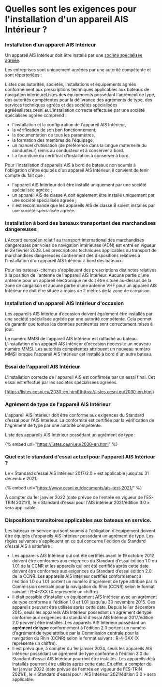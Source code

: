 # Quelles sont les exigences pour l'installation d'un appareil AIS Intérieur ?



### Installation d'un appareil AIS Intérieur

Un appareil AIS Intérieur doit être installé par une [société spécialisée agréée](https://ris.gitbook.io/ebrochure-iais/how-to-install-inland-nautical-equipment#list-of-approved-installing-firms).

Les entreprises sont uniquement agréées par une autorité compétente et sont répertoriées :

Listes des autorités, sociétés, installations et équipements agréés conformément aux prescriptions techniques applicables aux bateaux de navigation intérieureListes des équipements possédant l'agrément de type, des autorités compétentes pour la délivrance des agréments de type, des services techniques agréés et des sociétés spécialisées agrééeslistes.cesni.euL'installation correcte effectuée par une société spécialisée agréée comprend :

* l'installation et la configuration de l'appareil AIS Intérieur,
* la vérification de son bon fonctionnement,
* la documentation de tous les paramètres,
* la formation des membres de l'équipage,
* un manuel d'utilisation \(de préférence dans la langue maternelle du conducteur\) remis au conducteur et à conserver à bord.
* La fourniture du certificat d'installation à conserver à bord.

Pour l'installation d'appareils AIS à bord de bateaux non soumis à l'obligation d'être équipés d'un appareil AIS Intérieur, il convient de tenir compte du fait que :

* l'appareil AIS Intérieur doit être installé uniquement par une société spécialisée agréée ;
* un appareil AIS de classe A doit également être installé uniquement par une société spécialisée agréée ;
* il est recommandé que les appareils AIS de classe B soient installés par une société spécialisée agréée.



### Installation à bord des bateaux transportant des marchandises dangereuses

L’Accord européen relatif au transport international des marchandises dangereuses par voies de navigation intérieures \(ADN\) est entré en vigueur le 29 février 2008. Les prescriptions techniques applicables au transport de marchandises dangereuses contiennent des dispositions relatives à l'installation d'un appareil AIS Intérieur à bord des bateaux.

Pour les bateaux-citernes s'appliquent des prescriptions distinctes relatives à la position de l'antenne de l'appareil AIS Intérieur. Aucune partie d’une antenne pour un appareil électronique ne doit être située au-dessus de la zone de cargaison et aucune partie d’une antenne VHF pour un appareil AIS Intérieur ne doit être située à moins de 2 mètres de la zone de cargaison.

### Installation d'un appareil AIS Intérieur d'occasion

Les appareils AIS Intérieur d’occasion doivent également être installés par une société spécialisée agréée par une autorité compétente. Cela permet de garantir que toutes les données pertinentes sont correctement mises à jour.

Le numéro MMSI de l'appareil AIS Intérieur est rattaché au bateau. L'installation d'un appareil AIS Intérieur d'occasion nécessite un nouveau numéro MMSI. Les autorités compétentes attribuent un nouveau numéro MMSI lorsque l'appareil AIS Intérieur est installé à bord d'un autre bateau.

### Essai de l'appareil AIS Intérieur

L'installation correcte de l'appareil AIS est confirmée par un essai final. Cet essai est effectué par les sociétés spécialisées agréées.

[https://listes.cesni.eu/2030-en.html](https://listes.cesni.eu/2030-en.html)

### Agrément de type de l'appareil AIS Intérieur

L'appareil AIS Intérieur doit être conforme aux exigences du Standard d'essai pour l'AIS Intérieur. La conformité est certifiée par la vérification de l'agrément de type par une autorité compétente.

Liste des appareils AIS Intérieur possédant un agrément de type :

{% embed url="https://listes.cesni.eu/2030-en.html" %}

### Quel est le standard d'essai actuel pour l'appareil AIS Intérieur ?

Le « Standard d'essai AIS Intérieur 2017/2.0 » est applicable jusqu'au 31 décembre 2021.

{% embed url="https://www.cesni.eu/documents/ais-test-2021/" %}

À compter du 1er janvier 2022 \(date prévue de l'entrée en vigueur de l'ES-TRIN 2021/1\), le « Standard d'essai pour l'AIS intérieur 2021/édition 3.0 » sera applicable.

### Dispositions transitoires applicables aux bateaux en service.

Les bateaux en service qui sont soumis à l'obligation d'équipement doivent être équipés d'appareils AIS Intérieur possédant un agrément de type. Les règles suivantes s'appliquent en ce qui concerne l'édition du Standard d'essai AIS à satisfaire :

* Les appareils AIS Intérieur qui ont été certifiés avant le 19 octobre 2012 doivent être conformes aux exigences du Standard d’essai édition 1.0 ou 1.01 de la CCNR et les appareils qui ont été certifiés après cette date doivent être conformes aux exigences du Standard d’essai édition 2.0. de la CCNR. Les appareils AIS Intérieur certifiés conformément à l'édition 1.0 ou 1.01 portent un numéro d'agrément de type attribué par la Commission centrale pour la navigation du Rhin \(CCNR\) selon le format suivant : R-4-2XX \(X représente un chiffre\)
* Il était possible d'installer un équipement AIS Intérieur avec un agrément de type conforme à l'édition 1.0 et 1.01 jusqu'au 30 novembre 2015. Ces appareils peuvent être utilisés après cette date. Depuis le 1er décembre 2015, seuls les appareils AIS Intérieur possédant un agrément de type conforme aux exigences du standard d'essai AIS Intérieur 2017/édition 2.0 peuvent être installés. Les appareils AIS Intérieur possédant un **agrément de type** conformément à l'édition 2.0 portent un numéro d'agrément de type attribué par la Commission centrale pour la navigation du Rhin \(CCNR\) selon le format suivant : R-4-3XX \(X représente un chiffre\).
* Il est prévu que, à compter du 1er janvier 2024, seuls les appareils AIS Intérieur possédant un agrément de type conforme à l'édition 3.0 du Standard d'essai AIS Intérieur pourront être installés. Les appareils déjà installés pourront être utilisés après cette date. En effet, à compter du 1er janvier 2022 \(date prévue de l'entrée en vigueur de l'ES-TRIN 2021/1\), le « Standard d'essai pour l'AIS Intérieur 2021/édition 3.0 » sera applicable.


